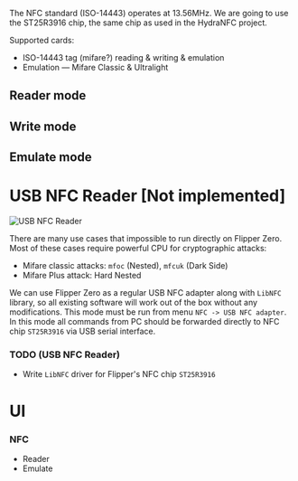 The NFC standard (ISO-14443) operates at 13.56MHz. We are going to use the ST25R3916 chip, the same chip as used in the HydraNFC project.

Supported cards:

* ISO-14443 tag (mifare?) reading & writing & emulation  
* Emulation — Mifare Classic & Ultralight


## Reader mode


## Write mode


## Emulate mode

# USB NFC Reader [Not implemented]
![USB NFC Reader](https://github.com/Flipper-Zero/flipperzero-firmware-community/raw/master/wiki_static/NFC/usb-nfc-reader.png)

There are many use cases that impossible to run directly on Flipper Zero. Most of these cases require powerful CPU for cryptographic attacks:  

- Mifare classic attacks: `mfoc` (Nested), `mfcuk` (Dark Side)
- Mifare Plus attack: Hard Nested

We can use Flipper Zero as a regular USB NFC adapter along with `LibNFC` library, so all existing software will work out of the box without any modifications. This mode must be run from menu `NFC -> USB NFC adapter`. In this mode all commands from PC should be forwarded directly to NFC chip `ST25R3916` via USB serial interface. 

### TODO (USB NFC Reader)

* Write `LibNFC` driver for Flipper's NFC chip `ST25R3916`


# UI

### NFC
* Reader
* Emulate